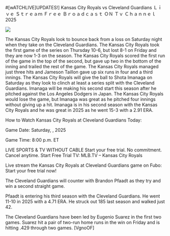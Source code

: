 #[wATCHLIVE]UPDATES!] Kansas City Royals vs Cleveland Guardians Ｌｉｖｅ Ｓｔｒｅａｍ Ｆｒｅｅ Ｂｒｏａｄｃａｓｔ ＯＮ Ｔｖ Ｃｈａｎｎｅｌ  2025  
  
  
[![](https://i.imgur.com/qSNzIqt.png)](https://movie.rssnews.media/CEXprQvMK.php)  
  
The Kansas City Royals look to bounce back from a loss on Saturday night when they take on the Cleveland Guardians. The Kansas City Royals took the first game of the series on Thursday 10-6, but lost 8-1 on Friday and they are now 1-3 on the season. The Kansas City Royals scored the first run of the game in the top of the second, but gave up two in the bottom of the inning and trailed the rest of the game. The Kansas City Royals managed just three hits and Jameson Taillon gave up six runs in four and a third innings. The Kansas City Royals will give the ball to Shota Imanaga on Saturday as they look to clinch at least a series split with the Cleveland Guardians. Imanaga will be making his second start this season after he pitched against the Los Angeles Dodgers in Japan. The Kansas City Royals would lose the game, but Imanaga was great as he pitched four innings without giving up a hit. Imanaga is in his second season with the Kansas City Royals and he was great in 2025 as he went 15-3 with a 2.91 ERA.

How to Watch Kansas City Royals at Cleveland Guardians Today:

Game Date: Saturday, , 2025

Game Time: 8:00 p.m. ET

LIVE SPORTS & TV WITHOUT CABLE
Start your free trial. No commitment. Cancel anytime.
Start Free Trial
TV: MLB.TV – Kansas City Royals

Live stream the Kansas City Royals at Cleveland Guardians game on Fubo: Start your free trial now!

The Cleveland Guardians will counter with Brandon Pfaadt as they try and win a second straight game.

Pfaadt is entering his third season with the Cleveland Guardians. He went 11-10 in 2025 with a 4.71 ERA. He struck out 185 last season and walked just 42.

The Cleveland Guardians have been led by Eugenio Suarez in the first two games. Suarez hit a pair of two-run home runs in the win on Friday and is hitting .429 through two games. [VgnoOF]
